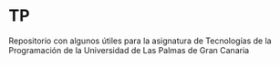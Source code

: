 # TP
Repositorio con algunos útiles para la asignatura de Tecnologías de la Programación de la Universidad de Las Palmas de Gran Canaria
